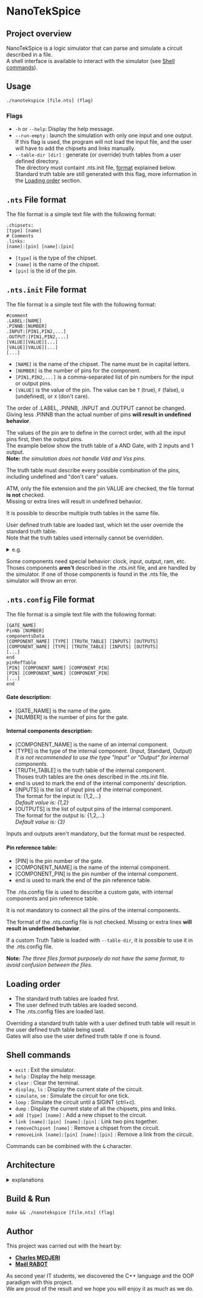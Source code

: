 # NanoTekSpice

## Project overview

NanoTekSpice is a logic simulator that can parse and simulate a circuit described in a file.<br>
A shell interface is available to interact with the simulator (see [Shell commands](#shell-commands)).

## Usage

    ./nanotekspice [file.nts] (flag)

### Flags

- `-h` or `--help`: Display the help message.
- `--run-empty` : launch the simulation with only one input and one output.<br>
If this flag is used, the program will not load the input file, and the user will have to add the chipsets and links manually.
- `--table-dir [dir]` : generate (or override) truth tables from a user defined directory.<br>
The directory must containt .nts.init file, [format](#nts-file-format) explained below. Standard truth table are still generated with this flag, more information in the [Loading order](#loading-order) section.

## `.nts` File format

The file format is a simple text file with the following format:

    .chipsets:
    [type] [name]
    # Comments
    .links:
    [name]:[pin] [name]:[pin]

- `[type]` is the type of the chipset.
- `[name]` is the name of the chipset.
- `[pin]` is the id of the pin.

## `.nts.init` File format

The file format is a simple text file with the following format:

    #comment
    .LABEL:[NAME]
    .PINNB:[NUMBER]
    .INPUT:[PIN1,PIN2,...]
    .OUTPUT:[PIN1,PIN2,...]
    [VALUE][VALUE][...]
    [VALUE][VALUE][...]
    [...]

- `[NAME]` is the name of the chipset. The name must be in capital letters.
- `[NUMBER]` is the number of pins for the component.
- `[PIN1,PIN2,...]` is a comma-separated list of pin numbers for the input or output pins.
- `[VALUE]` is the value of the pin. The value can be `T` (true), `F` (false), `U` (undefined), or `X` (don't care).

The order of .LABEL, .PINNB, .INPUT and .OUTPUT cannot be changed.<br>
Giving less .PINNB than the actual number of pins **will result in undefined behavior**.

The values of the pin are to define in the correct order, with all the input pins first, then the output pins.<br>
The example below show the truth table of a AND Gate, with 2 inputs and 1 output.<br>
**Note:** *the simulation does not handle Vdd and Vss pins.*

The truth table must describe every possible combination of the pins, including undefined and "don't care" values.

ATM, only the file extension and the pin VALUE are checked, the file format **is not** checked.<br>
Missing or extra lines will result in undefined behavior.

It is possible to describe multiple truth tables in the same file.

User defined truth table are loaded last, which let the user override the standard truth table.<br>Note that the truth tables used internally cannot be overridden.
<details>
  <summary>e.g.</summary>

    # AND Truth Table
    .LABEL:AND
    .PINNB:3
    .INPUT:1,2
    .OUTPUT:3
    TTT
    TFF
    TUF
    FTF
    FFF
    FUU
    UTF
    UFU
    UUU

</details>

Some components need special behavior: clock, input, output, ram, etc.<br>
Thoses components **aren't** described in the .nts.init file, and are handled by the simulator.
If one of those components is found in the .nts file, the simulator will throw an error.

## `.nts.config` File format

The file format is a simple text file with the following format:

    [GATE_NAME]
    PinNb [NUMBER]
    componentsData
    [COMPONENT_NAME] [TYPE] [TRUTH_TABLE] [INPUTS] [OUTPUTS]
    [COMPONENT_NAME] [TYPE] [TRUTH_TABLE] [INPUTS] [OUTPUTS]
    [...]
    end
    pinRefTable
    [PIN] [COMPONENT_NAME] [COMPONENT_PIN]
    [PIN] [COMPONENT_NAME] [COMPONENT_PIN]
    [...]
    end

#### Gate description:

- [GATE_NAME] is the name of the gate.<br>
- [NUMBER] is the number of pins for the gate.<br>

#### Internal components description:

- [COMPONENT_NAME] is the name of an internal component.<br>
- [TYPE] is the type of the internal component. (Input, Standard, Output)<br>
*It is not recommended to use the type "Input" or "Output" for internal components.*
- [TRUTH_TABLE] is the truth table of the internal component.<br>
Thoses truth tables are the ones described in the .nts.init file.
- end is used to mark the end of the internal components' description.
- [INPUTS] is the list of input pins of the internal component.<br>
The format for the input is: {1,2,...}<br>
*Default value is: {1,2}*
- [OUTPUTS] is the list of output pins of the internal component.<br>
The format for the output is: {1,2,...}<br>
  *Default value is: {3}*

Inputs and outputs aren't mandatory, but the format must be respected.<br>

#### Pin reference table:

- [PIN] is the pin number of the gate.<br>
- [COMPONENT_NAME] is the name of the internal component.<br>
- [COMPONENT_PIN] is the pin number of the internal component.<br>
- end is used to mark the end of the pin reference table.

The .nts.config file is used to describe a custom gate, with internal components and pin reference table.<br>

It is not mandatory to connect all the pins of the internal components.

The format of the .nts.config file is not checked. Missing or extra lines **will result in undefined behavior**.

If a custom Truth Table is loaded with `--table-dir`, it is possible to use it in the .nts.config file.

**Note:** *The three files format purposely do not have the same format, to avoid confusion between the files.*

## Loading order

- The standard truth tables are loaded first.
- The user defined truth tables are loaded second.
- The .nts.config files are loaded last.

Overriding a standard truth table with a user defined truth table will result in the user defined truth table being used.<br>
Gates will also use the user defined truth table if one is found.

## Shell commands

- `exit`                                  : Exit the simulator.
- `help`                                  : Display the help message.
- `clear`                                 : Clear the terminal.
- `display`, `ls`                         : Display the current state of the circuit.
- `simulate`, `sm`                        : Simulate the circuit for one tick.
- `loop`                                  : Simulate the circuit until a SIGINT (ctrl+c).
- `dump`                                  : Display the current state of all the chipsets, pins and links.
- `add [type] [name]`                     : Add a new chipset to the circuit.
- `link [name]:[pin] [name]:[pin]`        : Link two pins together.
- `removeChipset [name]`                  : Remove a chipset from the circuit.
- `removeLink [name]:[pin] [name]:[pin]`  : Remove a link from the circuit.

Commands can be combined with the `&` character.
## Architecture

<details>
  <summary>explanations</summary>

### Component Management

The `Manager` class is responsible for managing components in the application. It uses a factory pattern to create components based on their type. The `_factory` method is used to create components of various types, including logic gates and special components like input, output, clock, true, and false. The created component is then added to the `_components` map using the `_addComponent` method.

### Link Management

The `Manager` class also manages the links between components. The `addLink` method is used to establish a link between two components. It takes the source component, source pin, destination component, and destination pin as parameters. The `removeLink` method is used to remove a link between two components.

### Simulation

The `Manager` class handles the simulation of the circuit. The `simulate` method is used to update the state of all components in the circuit based on the current tick.

### Parsing

The `Manager` class is responsible for parsing command line arguments and .nts files. It uses the `_parserLoop` method to read each line of the file and handle different stages of parsing, such as chipset and link stages.

### Truth Tables

The `Manager` class initializes truth tables from a specified directory using the `initializeTruthTables` method. It reads each file in the directory and generates a truth table from it using the `_generateTruthTableFromFile` method.

### Command Execution

The `Manager` class can execute various commands, such as `simulate`, `display`, `dump`, and `loop`. It also handles commands for adding and removing links and chipsets. The `_handleCommand` method is used to execute a command based on the input string.

### Error Handling

The `CustomError` class is used to handle custom exceptions in the application. It is thrown when an error occurs, such as when a file cannot be opened or an invalid character is found in a truth table.

</details>

## Build & Run

    make && ./nanotekspice [file.nts] (flag)

## Author

This project was carried out with the heart by:

- [**Charles MEDJERI**](https://www.linkedin.com/in/charles-madjeri/)
- [**Maël RABOT**](https://www.linkedin.com/in/mael-rabot/)

As second year IT students, we discovered the C++ language and the OOP paradigm with this project.<br>
We are proud of the result and we hope you will enjoy it as much as we do.
